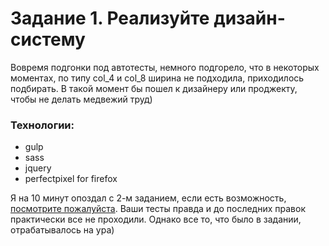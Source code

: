 # Задание 1. Реализуйте дизайн-систему

Вовремя подгонки под автотесты, немного подгорело, что в некоторых моментах, по типу col_4 и col_8 ширина не подходила, приходилось подбирать.
В такой момент бы пошел к дизайнеру или проджекту, чтобы не делать медвежий труд)

### Технологии:

- gulp
- sass
- jquery
- perfectpixel for firefox

Я на 10 минут опоздал с 2-м заданием, если есть возможность, [посмотрите пожалуйста](https://github.com/FakeSound/shri-2).
Ваши тесты правда и до последних правок практически все не проходили. Однако все то, что было в задании, отрабатывалось на ура)